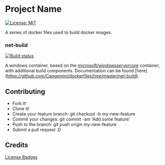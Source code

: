 # Project Name
[![License: MIT](https://img.shields.io/badge/License-MIT-yellow.svg)](https://opensource.org/licenses/MIT)

A series of docker files used to build docker images.

### net-build

[![Build status](https://ci.appveyor.com/api/projects/status/o1htrkmkr9mffd4l/branch/master?svg=true)](https://ci.appveyor.com/project/jsacapdev/dockerfiles/branch/master)

A windows container, based on the [microsoft/windowsservercore](https://hub.docker.com/r/microsoft/windowsservercore/) container, with additional build components. Documentation can be found [here] (https://github.com/Capgemini/dockerfiles/tree/master/net-build).

## Contributing

* Fork it!
* Clone it!
* Create your feature branch: git checkout -b my-new-feature
* Commit your changes: git commit -am 'Add some feature'
* Push to the branch: git push origin my-new-feature
* Submit a pull request :D

## Credits

[License Badges](https://gist.github.com/lukas-h/2a5d00690736b4c3a7ba)

